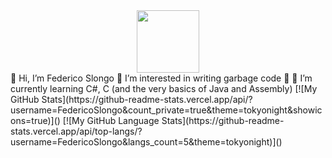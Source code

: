 <div id="header" align="center">
  <img src="https://avatars.githubusercontent.com/u/73640124?v=4" width="100"/>
</div>
👋 Hi, I’m Federico Slongo 💖 I’m interested in writing garbage code 💖 🌱 I’m currently learning C#, C (and the very basics of Java and Assembly) 
[![My GitHub Stats](https://github-readme-stats.vercel.app/api/?username=FedericoSlongo&count_private=true&theme=tokyonight&showicons=true)]()
[![My GitHub Language Stats](https://github-readme-stats.vercel.app/api/top-langs/?username=FedericoSlongo&langs_count=5&theme=tokyonight)]()
